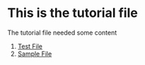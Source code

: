 # This is the tutorial file

The tutorial file needed some content

1. [Test File](/testfile.md)
1. [Sample File](/sample.md)
